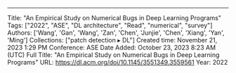 ---
Title: "An Empirical Study on Numerical Bugs in Deep Learning Programs"
Tags: ["2022", "ASE", "DL architecture", "Read", "numerical", "survey"]
Authors: ['Wang', 'Gan', 'Wang', 'Zan', 'Chen', 'Junjie', 'Chen', 'Xiang', 'Yan', 'Ming']
Collections: ["patch detection ▸ DL"]
Created time: November 21, 2023 1:29 PM
Conference: ASE
Date Added: October 23, 2023 8:23 AM (UTC)
Full Title: "An Empirical Study on Numerical Bugs in Deep Learning Programs"
URL: https://dl.acm.org/doi/10.1145/3551349.3559561
Year: 2022